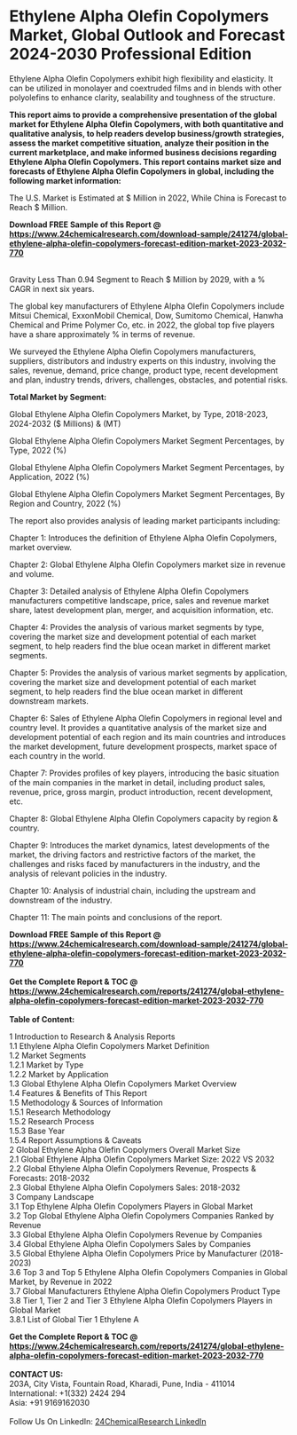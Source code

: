 <h1>Ethylene Alpha Olefin Copolymers Market, Global Outlook and Forecast 2024-2030 Professional Edition</h1><p>Ethylene Alpha Olefin Copolymers exhibit high flexibility and elasticity. It can be utilized in monolayer and coextruded films and in blends with other polyolefins to enhance clarity, sealability and toughness of the structure.</p><p>
<strong>This report aims to provide a comprehensive presentation of the global market for Ethylene Alpha Olefin Copolymers, with both quantitative and qualitative analysis, to help readers develop business/growth strategies, assess the market competitive situation, analyze their position in the current marketplace, and make informed business decisions regarding Ethylene Alpha Olefin Copolymers. This report contains market size and forecasts of Ethylene Alpha Olefin Copolymers in global, including the following market information:</strong>
</p><p>
The U.S. Market is Estimated at $ Million in 2022, While China is Forecast to Reach $ Million.</p><div><b>Download FREE Sample of this Report @ 
            <a href="https://www.24chemicalresearch.com/download-sample/241274/global-ethylene-alpha-olefin-copolymers-forecast-edition-market-2023-2032-770">
            https://www.24chemicalresearch.com/download-sample/241274/global-ethylene-alpha-olefin-copolymers-forecast-edition-market-2023-2032-770</a></b></div><br><p>
Gravity Less Than 0.94 Segment to Reach $ Million by 2029, with a % CAGR in next six years.</p><p>
The global key manufacturers of Ethylene Alpha Olefin Copolymers include Mitsui Chemical, ExxonMobil Chemical, Dow, Sumitomo Chemical, Hanwha Chemical and Prime Polymer Co, etc. in 2022, the global top five players have a share approximately % in terms of revenue.</p><p>
We surveyed the Ethylene Alpha Olefin Copolymers manufacturers, suppliers, distributors and industry experts on this industry, involving the sales, revenue, demand, price change, product type, recent development and plan, industry trends, drivers, challenges, obstacles, and potential risks.</p><p>
<strong>Total Market by Segment:</strong></p><p>
Global Ethylene Alpha Olefin Copolymers Market, by Type, 2018-2023, 2024-2032 ($ Millions) &amp; (MT)</p><p>
Global Ethylene Alpha Olefin Copolymers Market Segment Percentages, by Type, 2022 (%)</p><p>
</p><p>
Global Ethylene Alpha Olefin Copolymers Market Segment Percentages, by Application, 2022 (%)</p><p>
</p><p>
Global Ethylene Alpha Olefin Copolymers Market Segment Percentages, By Region and Country, 2022 (%)</p><p>
</p><p>
The report also provides analysis of leading market participants including:</p><p>
</p><p>
</p><p>
Chapter 1: Introduces the definition of Ethylene Alpha Olefin Copolymers, market overview.</p><p>
Chapter 2: Global Ethylene Alpha Olefin Copolymers market size in revenue and volume.</p><p>
Chapter 3: Detailed analysis of Ethylene Alpha Olefin Copolymers manufacturers competitive landscape, price, sales and revenue market share, latest development plan, merger, and acquisition information, etc.</p><p>
Chapter 4: Provides the analysis of various market segments by type, covering the market size and development potential of each market segment, to help readers find the blue ocean market in different market segments.</p><p>
Chapter 5: Provides the analysis of various market segments by application, covering the market size and development potential of each market segment, to help readers find the blue ocean market in different downstream markets.</p><p>
Chapter 6: Sales of Ethylene Alpha Olefin Copolymers in regional level and country level. It provides a quantitative analysis of the market size and development potential of each region and its main countries and introduces the market development, future development prospects, market space of each country in the world.</p><p>
Chapter 7: Provides profiles of key players, introducing the basic situation of the main companies in the market in detail, including product sales, revenue, price, gross margin, product introduction, recent development, etc.</p><p>
Chapter 8: Global Ethylene Alpha Olefin Copolymers capacity by region &amp; country.</p><p>
Chapter 9: Introduces the market dynamics, latest developments of the market, the driving factors and restrictive factors of the market, the challenges and risks faced by manufacturers in the industry, and the analysis of relevant policies in the industry.</p><p>
Chapter 10: Analysis of industrial chain, including the upstream and downstream of the industry.</p><p>
Chapter 11: The main points and conclusions of the report.</p><div><b>Download FREE Sample of this Report @ 
            <a href="https://www.24chemicalresearch.com/download-sample/241274/global-ethylene-alpha-olefin-copolymers-forecast-edition-market-2023-2032-770">
            https://www.24chemicalresearch.com/download-sample/241274/global-ethylene-alpha-olefin-copolymers-forecast-edition-market-2023-2032-770</a></b></div><br><div><b>Get the Complete Report & TOC @ 
            <a href="https://www.24chemicalresearch.com/reports/241274/global-ethylene-alpha-olefin-copolymers-forecast-edition-market-2023-2032-770">
            https://www.24chemicalresearch.com/reports/241274/global-ethylene-alpha-olefin-copolymers-forecast-edition-market-2023-2032-770</a></b></div><br>
            <b>Table of Content:</b><p>1 Introduction to Research & Analysis Reports<br />
    1.1 Ethylene Alpha Olefin Copolymers Market Definition<br />
    1.2 Market Segments<br />
        1.2.1 Market by Type<br />
        1.2.2 Market by Application<br />
    1.3 Global Ethylene Alpha Olefin Copolymers Market Overview<br />
    1.4 Features & Benefits of This Report<br />
    1.5 Methodology & Sources of Information<br />
        1.5.1 Research Methodology<br />
        1.5.2 Research Process<br />
        1.5.3 Base Year<br />
        1.5.4 Report Assumptions & Caveats<br />
2 Global Ethylene Alpha Olefin Copolymers Overall Market Size<br />
    2.1 Global Ethylene Alpha Olefin Copolymers Market Size: 2022 VS 2032<br />
    2.2 Global Ethylene Alpha Olefin Copolymers Revenue, Prospects & Forecasts: 2018-2032<br />
    2.3 Global Ethylene Alpha Olefin Copolymers Sales: 2018-2032<br />
3 Company Landscape<br />
    3.1 Top Ethylene Alpha Olefin Copolymers Players in Global Market<br />
    3.2 Top Global Ethylene Alpha Olefin Copolymers Companies Ranked by Revenue<br />
    3.3 Global Ethylene Alpha Olefin Copolymers Revenue by Companies<br />
    3.4 Global Ethylene Alpha Olefin Copolymers Sales by Companies<br />
    3.5 Global Ethylene Alpha Olefin Copolymers Price by Manufacturer (2018-2023)<br />
    3.6 Top 3 and Top 5 Ethylene Alpha Olefin Copolymers Companies in Global Market, by Revenue in 2022<br />
    3.7 Global Manufacturers Ethylene Alpha Olefin Copolymers Product Type<br />
    3.8 Tier 1, Tier 2 and Tier 3 Ethylene Alpha Olefin Copolymers Players in Global Market<br />
        3.8.1 List of Global Tier 1 Ethylene A</p><div><b>Get the Complete Report & TOC @ 
            <a href="https://www.24chemicalresearch.com/reports/241274/global-ethylene-alpha-olefin-copolymers-forecast-edition-market-2023-2032-770">
            https://www.24chemicalresearch.com/reports/241274/global-ethylene-alpha-olefin-copolymers-forecast-edition-market-2023-2032-770</a></b></div><br><b>CONTACT US:</b><br>
            203A, City Vista, Fountain Road, Kharadi, Pune, India - 411014<br>
            International: +1(332) 2424 294<br>
            Asia: +91 9169162030 <br><br>
            Follow Us On LinkedIn: <a href="https://www.linkedin.com/company/24chemicalresearch/">24ChemicalResearch LinkedIn</a>